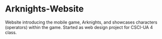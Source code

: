 # Arknights-Website

Website introducing the mobile game, Arknights, and showcases characters (operators) within the game. Started as web design project for CSCI-UA 4 class.
